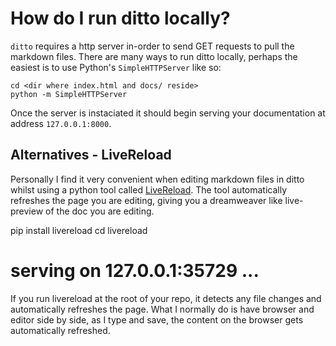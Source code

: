 # How do I run ditto locally?

`ditto` requires a http server in-order to send GET requests to pull the markdown
files. There are many ways to run ditto locally, perhaps the easiest is to use
Python's `SimpleHTTPServer` like so:

    cd <dir where index.html and docs/ reside>
    python -m SimpleHTTPServer

Once the server is instaciated it should begin serving your documentation at
address `127.0.0.1:8000`.



## Alternatives - LiveReload

Personally I  find it very convenient when editing markdown files in ditto
whilst using a python tool called [LiveReload][livereload]. The tool
automatically refreshes the page you are editing, giving you a dreamweaver like
live-preview of the doc you are editing.

  pip install livereload
  cd <your repo> livereload
  # serving on 127.0.0.1:35729 ...

If you run livereload at the root of your repo, it detects any file changes
and automatically refreshes the page. What I normally do is have browser and
editor side by side, as I type and save, the content on the browser gets
automatically refreshed.


[livereload]: https://github.com/lepture/python-livereload

